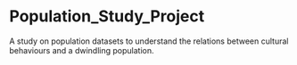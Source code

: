 # Population_Study_Project
A study on population datasets to understand the relations between cultural behaviours and a dwindling population.
